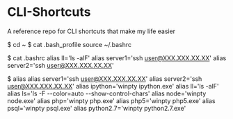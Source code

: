 # CLI-Shortcuts
A reference repo for CLI shortcuts that make my life easier

$ cd ~
$ cat .bash_profile
source ~/.bashrc

$ cat .bashrc
alias ll='ls -alF'
alias server1='ssh user@XXX.XXX.XX.XX'
alias server2='ssh user@XXX.XXX.XX.XX'

$ alias
alias server1='ssh user@XXX.XXX.XX.XX'
alias server2='ssh user@XXX.XXX.XX.XX'
alias ipython='winpty ipython.exe'
alias ll='ls -alF'
alias ls='ls -F --color=auto --show-control-chars'
alias node='winpty node.exe'
alias php='winpty php.exe'
alias php5='winpty php5.exe'
alias psql='winpty psql.exe'
alias python2.7='winpty python2.7.exe'
